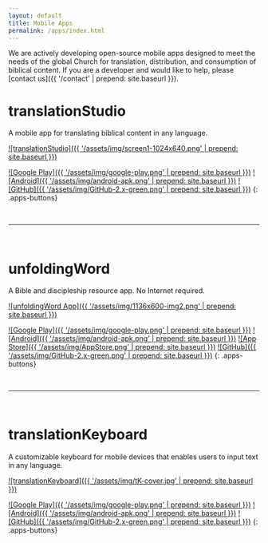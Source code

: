 ```yaml
---
layout: default
title: Mobile Apps
permalink: /apps/index.html
---
```


We are actively developing open-source mobile apps designed to meet the needs of the global Church for translation, distribution, and consumption of biblical content. If you are a developer and would like to help, please [contact us]({{ '/contact' | prepend: site.baseurl }}).

translationStudio 
=================

A mobile app for translating biblical content in any language.

[![translationStudio]({{ '/assets/img/screen1-1024x640.png' | prepend: site.baseurl }})](https://play.google.com/store/apps/details?id=com.translationstudio.androidapp)

[![Google Play]({{ '/assets/img/google-play.png' | prepend: site.baseurl }})](https://play.google.com/store/apps/details?id=com.translationstudio.androidapp)
[![Android]({{ '/assets/img/android-apk.png' | prepend: site.baseurl }})](https://api.unfoldingword.org/ts/apk/tS-latest.apk)
[![GitHub]({{ '/assets/img/GitHub-2.x-green.png' | prepend: site.baseurl }})](https://github.com/Door43/translationStudio2)
{: .apps-buttons}

 

* * * * *

 

unfoldingWord
=============

A Bible and discipleship resource app. No Internet required.

[![unfoldingWord App]({{ '/assets/img/1136x600-img2.png' | prepend: site.baseurl }})](https://play.google.com/store/apps/details?id=com.unfoldingword.androidapp)

[![Google Play]({{ '/assets/img/google-play.png' | prepend: site.baseurl }})](https://play.google.com/store/apps/details?id=com.unfoldingword.androidapp)
[![Android]({{ '/assets/img/android-apk.png' | prepend: site.baseurl }})](https://api.unfoldingword.org/obs/apk/uW-latest.apk)
[![App Store]({{ '/assets/img/AppStore.png' | prepend: site.baseurl }})](https://itunes.apple.com/us/app/unfoldingword/id925570688?mt=8)
[![GitHub]({{ '/assets/img/GitHub-2.x-green.png' | prepend: site.baseurl }})](https://github.com/unfoldingWord/uw-android)
{: .apps-buttons}

 

* * * * *

 

translationKeyboard
===================

A customizable keyboard for mobile devices that enables users to input text in any language.

[![translationKeyboard]({{ '/assets/img/tK-cover.jpg' | prepend: site.baseurl }})](https://play.google.com/store/apps/details?id=org.distantshoresmedia.translationkeyboard)

[![Google Play]({{ '/assets/img/google-play.png' | prepend: site.baseurl }})](https://play.google.com/store/apps/details?id=org.distantshoresmedia.translationkeyboard)
[![Android]({{ '/assets/img/android-apk.png' | prepend: site.baseurl }})](https://api.unfoldingword.org/tk/apk/tK-latest.apk)
[![GitHub]({{ '/assets/img/GitHub-2.x-green.png' | prepend: site.baseurl }})](https://github.com/Door43/translationKeyboard)
{: .apps-buttons}
